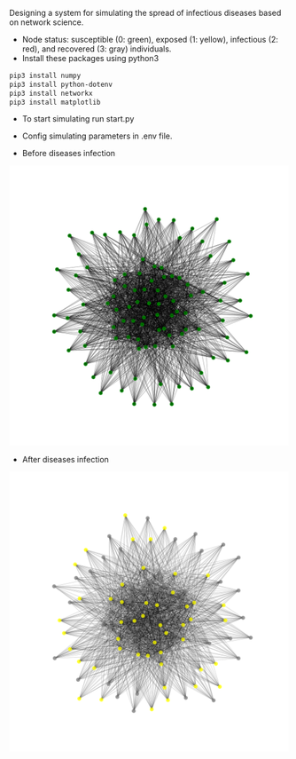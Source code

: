 Designing a system for simulating the spread of infectious diseases based on network science.
* Node status: susceptible (0: green), exposed (1: yellow), infectious (2: red), and recovered (3: gray) individuals.
* Install these packages using python3 
```
pip3 install numpy
pip3 install python-dotenv
pip3 install networkx
pip3 install matplotlib

``` 
* To start simulating run start.py
* Config simulating parameters in .env file.

* Before diseases infection

![panel](plots/example/100-nodes/graph_before_run.png)

* After diseases infection

![panel](plots/example/100-nodes/graph_after_run.png)